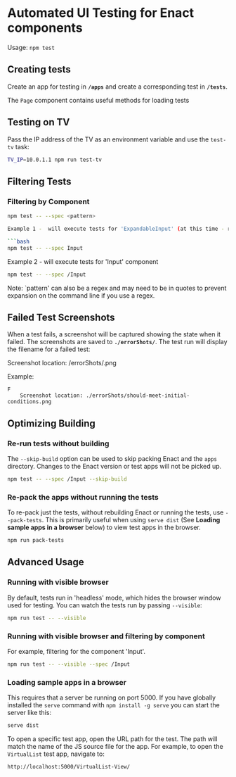 # Automated UI Testing for Enact components

Usage: `npm test`

## Creating tests

Create an app for testing in **`/apps`** and create a corresponding test in **`/tests`**.

The `Page` component contains useful methods for loading tests

## Testing on TV

Pass the IP address of the TV as an environment variable and use the `test-tv` task:

```bash
TV_IP=10.0.1.1 npm run test-tv
```

## Filtering Tests

### Filtering by Component

```bash
npm test -- --spec <pattern>

Example 1 -  will execute tests for 'ExpandableInput' (at this time - review when we have more components)

```bash
npm test -- --spec Input
```

Example 2 - will execute tests for 'Input' component

```bash
npm test -- --spec /Input
```

Note: `pattern' can also be a regex and may need to be in quotes to prevent expansion on the command line if you use a regex.

## Failed Test Screenshots

When a test fails, a screenshot will be captured showing the state when it failed. The screenshots are saved to **`./errorShots/`**. The test run will display the filename for a failed test:

Screenshot location: /errorShots/<test title>.png

Example:

```none
F
	Screenshot location: ./errorShots/should-meet-initial-conditions.png
```

## Optimizing Building

### Re-run tests without building

The `--skip-build` option can be used to skip packing Enact and the `apps` directory.  Changes to the Enact version or test apps will not be picked up.

```bash
npm test -- --spec /Input --skip-build
```

### Re-pack the apps without running the tests

To re-pack just the tests, without rebuilding Enact or running the tests, use `--pack-tests`. This is primarily useful when using `serve dist` (See **Loading sample apps in a browser** below) to view test apps in the browser.

```bash
npm run pack-tests
```

## Advanced Usage

### Running with visible browser

By default, tests run in 'headless' mode, which hides the browser window used for testing.  You can watch the tests run by passing `--visible`:

```bash
npm run test -- --visible
```

### Running with visible browser and filtering by component

For example, filtering for the component 'Input'.

```bash
npm run test -- --visible --spec /Input
```

### Loading sample apps in a browser

 This requires that a server be running on port 5000. If you have globally installed the `serve` command with `npm install -g serve` you can start the server like this:

```bash
serve dist
```

To open a specific test app, open the URL path for the test.  The path will match the name of the JS source file for the app.  For example, to open the `VirtualList` test app, navigate to:

```none
http://localhost:5000/VirtualList-View/
```
